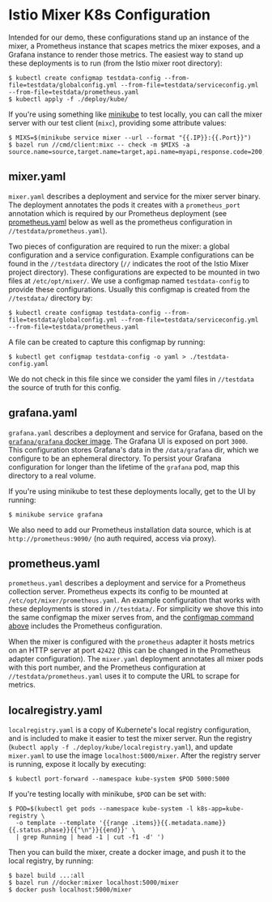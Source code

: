 # Istio Mixer K8s Configuration

Intended for our demo, these configurations stand up an instance of the mixer, a Prometheus instance that scapes metrics
the mixer exposes, and a Grafana instance to render those metrics. The easiest way to stand up these deployments is to
run (from the Istio mixer root directory):

    $ kubectl create configmap testdata-config --from-file=testdata/globalconfig.yml --from-file=testdata/serviceconfig.yml --from-file=testdata/prometheus.yaml
    $ kubectl apply -f ./deploy/kube/
    
If you're using something like [minikube](https://github.com/kubernetes/minikube) to test locally, you can call the
mixer server with our test client (`mixc`), providing some attribute values:

    $ MIXS=$(minikube service mixer --url --format "{{.IP}}:{{.Port}}")
    $ bazel run //cmd/client:mixc -- check -m $MIXS -a source.name=source,target.name=target,api.name=myapi,response.code=200,response.latency=100,client.id=$USER

## mixer.yaml
`mixer.yaml` describes a deployment and service for the mixer server binary. The deployment annotates the pods it
creates with a `prometheus_port` annotation which is required by our Prometheus deployment (see [prometheus.yaml](#prometheus)
below as well as the prometheus configuration in `//testdata/prometheus.yaml`).

Two pieces of configuration are required to run the mixer: a global configuration and a service configuration. Example
configurations can be found in the `//testdata` directory (`//` indicates the root of the Istio Mixer project directory).
These configurations are expected to be mounted in two files at `/etc/opt/mixer/`. We use a configmap named `testdata-config`
to provide these configurations. Usually this configmap is created from the `//testdata/` directory by:

<a name="configmap_command"></a>

    $ kubectl create configmap testdata-config --from-file=testdata/globalconfig.yml --from-file=testdata/serviceconfig.yml --from-file=testdata/prometheus.yaml

A file can be created to capture this configmap by running:

    $ kubectl get configmap testdata-config -o yaml > ./testdata-config.yaml

We do not check in this file since we consider the yaml files in `//testdata` the source of truth for this config.

## grafana.yaml
`grafana.yaml` describes a deployment and service for Grafana, based on the [`grafana/grafana` docker image](https://hub.docker.com/r/grafana/grafana/).
The Grafana UI is exposed on port `3000`. This configuration stores Grafana's data in the `/data/grafana` dir, which we
configure to be an ephemeral directory. To persist your Grafana configuration for longer than the lifetime of the `grafana`
pod, map this directory to a real volume.

If you're using minikube to test these deployments locally, get to the UI by running:

    $ minikube service grafana
    
We also need to add our Prometheus installation data source, which is at `http://prometheus:9090/` (no auth required,
access via proxy).


## <a name="prometheus"></a> prometheus.yaml
`prometheus.yaml` describes a deployment and service for a Prometheus collection server. Prometheus expects its config to
be mounted at `/etc/opt/mixer/prometheus.yaml`. An example configuration that works with these deployments is stored in
`//testdata/`. For simplicity we shove this into the same configmap the mixer serves from, and the [configmap command above](#configmap_command)
includes the Prometheus configuration. 

When the mixer is configured with the `prometheus` adapter it hosts metrics on an HTTP server at port `42422` (this can
be changed in the Prometheus adapter configuration). The `mixer.yaml` deployment annotates all mixer pods with this port
number, and the Prometheus configuration at `//testdata/prometheus.yaml` uses it to compute the URL to scrape for metrics.

## localregistry.yaml
`localregistry.yaml` is a copy of Kubernete's local registry configuration, and is included to make it easier to test
the mixer server. Run the registry (`kubectl apply -f ./deploy/kube/localregistry.yaml`), and update `mixer.yaml` to use
the image `localhost:5000/mixer`. After the registry server is running, expose it locally by executing:

    $ kubectl port-forward --namespace kube-system $POD 5000:5000

If you're testing locally with minikube, `$POD` can be set with:

    $ POD=$(kubectl get pods --namespace kube-system -l k8s-app=kube-registry \
      -o template --template '{{range .items}}{{.metadata.name}} {{.status.phase}}{{"\n"}}{{end}}' \
      | grep Running | head -1 | cut -f1 -d' ')

Then you can build the mixer, create a docker image, and push it to the local registry, by running:

    $ bazel build ...:all
    $ bazel run //docker:mixer localhost:5000/mixer
    $ docker push localhost:5000/mixer
